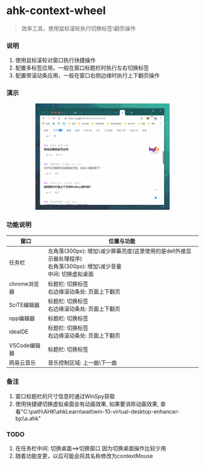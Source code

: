 # ahk-context-wheel
> 效率工具，使用鼠标滚轮执行切换标签\翻页操作


### 说明
1. 使用鼠标滚轮对窗口执行快捷操作
2. 配置多标签应用，一般在窗口标题栏时执行左右切换标签
3. 配置带滚动条应用，一般在窗口右侧边缘时执行上下翻页操作


### 演示
<div align=center><img width="70%" height="70%" src="https://github.com/bjc5233/ahk-context-wheel/raw/master/resources/demo.gif"/></div>



### 功能说明
|窗口|位置与功能|
|-|-|
|任务栏|左角落(300px): 增加\减少屏幕亮度(这里使用的是dell外接显示器处理程序)<br>右角落(300px): 增加\减少音量<br>中间: 切换虚拟桌面|
|chrome浏览器|标题栏: 切换标签<br>右边缘滚动条处: 页面上下翻页|
|SciTE编辑器|标题栏: 切换标签<br>右边缘滚动条处: 页面上下翻页|
|npp编辑器|标题栏: 切换标签|
|ideaIDE|标题栏: 切换标签<br>右边缘滚动条处: 页面上下翻页|
|VSCode编辑器|标题栏: 切换标签|
|网易云音乐|音乐控制区域: 上一曲\下一曲|



### 备注
1. 窗口标题栏的尺寸信息时通过WinSpy获取
2. 使用快捷键切换虚拟桌面会有动画效果, 如果要消除动画效果, 查看"C:\path\AHK\ahkLearn\wait\win-10-virtual-desktop-enhancer-bjc\a.ahk"


### TODO
1. 在任务栏中间: 切换桌面==>切换窗口    因为切换桌面操作比较少用
2. 随着功能变更，以后可能会将其名称修改为contextMouse